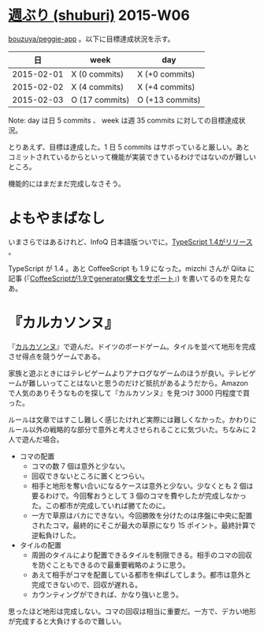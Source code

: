 # [週ぶり (shuburi)][shuburi] 2015-W06

[bouzuya/peggie-app][] 。以下に目標達成状況を示す。

日         | week           | day
-----------|----------------|-----------------
2015-02-01 | X (0 commits)  | X (+0 commits)
2015-02-02 | X (4 commits)  | X (+4 commits)
2015-02-03 | O (17 commits) | O (+13 commits)

Note: day は日 5 commits 、 week は週 35 commits に対しての目標達成状況。

とりあえず、目標は達成した。1 日 5 commits はサボっていると厳しい。あとコミットされているからといって機能が実装できているわけではないのが難しいところ。

機能的にはまだまだ完成しなさそう。

# よもやまばなし

いまさらではあるけれど、InfoQ 日本語版ついでに。[TypeScript 1.4がリリース](http://b.hatena.ne.jp/entry/240791126/comment/bouzuy) 。

TypeScript が 1.4 。あと CoffeeScript も 1.9 になった。mizchi さんが Qiita に記事 (『[CoffeeScriptが1.9でgenerator構文をサポート](http://qiita.com/mizchi/items/39906871bc0a532b6e71)』) を書いてるのを見たなあ。

# 『カルカソンヌ』

『[カルカソンヌ](http://www.amazon.co.jp/dp/B002QE643A)』で遊んだ。ドイツのボードゲーム。タイルを並べて地形を完成させ得点を競うゲームである。


家族と遊ぶときにはテレビゲームよりアナログなゲームのほうが良い。テレビゲームが難しいってことはないと思うのだけど抵抗があるようだから。Amazon で人気のありそうなものを探して『カルカソンヌ』を見つけ 3000 円程度で買った。

ルールは文章ではすこし難しく感じたけれど実際には難しくなかった。かわりにルール以外の戦略的な部分で意外と考えさせられることに気づいた。ちなみに 2 人で遊んだ場合。

- コマの配置
  - コマの数 7 個は意外と少ない。
  - 回収できないところに置くとつらい。
  - 相手と地形を奪い合いになるケースは意外と少ない。少なくとも 2 個は要るわけで。今回奪おうとして 3 個のコマを費やしたが完成しなかった。この都市が完成していれば勝てたのに。
  - 一方で草原はバカにできない。今回勝敗を分けたのは序盤に中央に配置されたコマ。最終的にそこが最大の草原になり 15 ポイント。最終計算で逆転負けした。
- タイルの配置
  - 周囲のタイルにより配置できるタイルを制限できる。相手のコマの回収を防ぐこともできるので最重要戦略のように思う。
  - あえて相手がコマを配置している都市を伸ばしてしまう。都市は意外と完成できないので、回収が遅れる。
  - カウンティングができれば、かなり強いと思う。

思ったほど地形は完成しない。コマの回収は相当に重要だ。一方で、デカい地形が完成すると大負けするので難しい。

[bouzuya/peggie-app]: https://github.com/bouzuya/peggie-app
[shuburi]: http://shuburi.org
